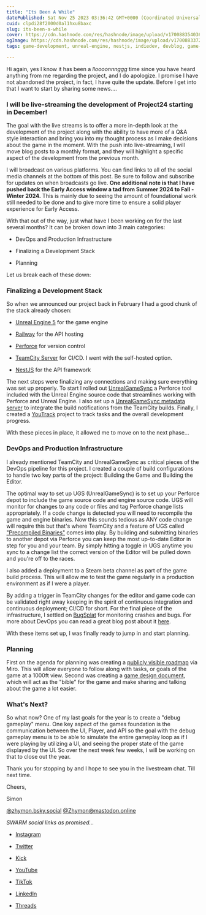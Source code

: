 ```yaml
---
title: "Its Been A While"
datePublished: Sat Nov 25 2023 03:36:42 GMT+0000 (Coordinated Universal Time)
cuid: clpdi28f2000d0al1hxu8baxc
slug: its-been-a-while
cover: https://cdn.hashnode.com/res/hashnode/image/upload/v1700883540369/5108acf0-3a45-4b1e-944c-031481ca9627.jpeg
ogImage: https://cdn.hashnode.com/res/hashnode/image/upload/v1700883372559/608a3ccb-0d23-4c79-9256-bb911585aced.jpeg
tags: game-development, unreal-engine, nestjs, indiedev, devblog, game-dev

---
```


Hi again, yes I know it has been a *lloooonnnggg* time since you have heard anything from me regarding the project, and I do apologize. I promise I have not abandoned the project, in fact, I have quite the update. Before I get into that I want to start by sharing some news....

### **I will be live-streaming the development of Project24 starting in December!**

The goal with the live streams is to offer a more in-depth look at the development of the project along with the ability to have more of a Q&A style interaction and bring you into my thought process as I make decisions about the game in the moment. With the push into live-streaming, I will move blog posts to a monthly format, and they will highlight a specific aspect of the development from the previous month.

I will broadcast on various platforms. You can find links to all of the social media channels at the bottom of this post. Be sure to follow and subscribe for updates on when broadcasts go live. **One additional note is that I have pushed back the Early Access window a tad from Summer 2024 to Fall - Winter 2024.** This is mainly due to seeing the amount of foundational work still needed to be done and to give more time to ensure a solid player experience for Early Access.

With that out of the way, just what have I been working on for the last several months? It can be broken down into 3 main categories:

* DevOps and Production Infrastructure
    
* Finalizing a Development Stack
    
* Planning
    

Let us break each of these down:

### Finalizing a Development Stack

So when we announced our project back in February I had a good chunk of the stack already chosen:

* [Unreal Engine 5](https://docs.unrealengine.com/5.3/en-US/) for the game engine
    
* [Railway](https://railway.app?referralCode=mGgvS) for the API hosting
    
* [Perforce](https://www.perforce.com/products/helix-core) for version control
    
* [TeamCity Server](https://www.jetbrains.com/teamcity/) for CI/CD. I went with the self-hosted option.
    
* [NestJS](https://nestjs.com/) for the API framework
    

The next steps were finalizing any connections and making sure everything was set up properly. To start I rolled out [UnrealGameSync](https://docs.unrealengine.com/5.3/en-US/unreal-game-sync-ugs-for-unreal-engine/) a Perforce tool included with the Unreal Engine source code that streamlines working with Perforce and Unreal Engine. I also set up a [UnrealGameSync metadata server](https://docs.unrealengine.com/4.26/en-US/ProductionPipelines/DeployingTheEngine/UnrealGameSync/Reference/#settingupthemetadataservice) to integrate the build notifications from the TeamCity builds. Finally, I created a [YouTrack](https://www.jetbrains.com/youtrack/) project to track tasks and the overall development progress.

With these pieces in place, it allowed me to move on to the next phase...

### DevOps and Production Infrastructure

I already mentioned TeamCity and UnrealGameSync as critical pieces of the DevOps pipeline for this project. I created a couple of build configurations to handle two key parts of the project: Building the Game and Building the Editor.

The optimal way to set up UGS (UnrealGameSync) is to set up your Perforce depot to include the game source code and engine source code. UGS will monitor for changes to any code or files and tag Perforce change lists appropriately. If a code change is detected you will need to recompile the game and engine binaries. Now this sounds tedious as ANY code change will require this but that's where TeamCity and a feature of UGS called ["Precompiled Binaries"](https://docs.unrealengine.com/4.26/en-US/ProductionPipelines/DeployingTheEngine/UnrealGameSync/Reference/#precompiledbinaries) comes into play. By building and submitting binaries to another depot via Perforce you can keep the most up-to-date Editor in step for you and your team. By simply hitting a toggle in UGS anytime you sync to a change list the correct version of the Editor will be pulled down and you're off to the races.

I also added a deployment to a Steam beta channel as part of the game build process. This will allow me to test the game regularly in a production environment as if I were a player.

By adding a trigger in TeamCity changes for the editor and game code can be validated right away keeping in the spirit of continuous integration and continuous deployment; CI/CD for short. For the final piece of the infrastructure, I settled on [BugSplat](https://www.bugsplat.com/index.html) for monitoring crashes and bugs. For more about DevOps you can read a great blog post about it [here](https://www.atlassian.com/devops).

With these items set up, I was finally ready to jump in and start planning.

### Planning

First on the agenda for planning was creating a [publicly visible roadmap](https://miro.com/app/board/uXjVMBSURHg=/?share_link_id=830770131456) via Miro. This will allow everyone to follow along with tasks, or goals of the game at a 1000ft view. Second was creating a [game design document](https://docs.google.com/document/d/12MidM4HsYCXUKhTb_uvqaM3fLQ2-DMa26AGvxnSd-Mk/view), which will act as the "bible" for the game and make sharing and talking about the game a lot easier.

### What's Next?

So what now? One of my last goals for the year is to create a "debug gameplay" menu. One key aspect of the games foundation is the communication between the UI, Player, and API so the goal with the debug gameplay menu is to be able to simulate the entire gameplay loop as if I were playing by utilizing a UI, and seeing the proper state of the game displayed by the UI. So over the next week few weeks, I will be working on that to close out the year.

Thank you for stopping by and I hope to see you in the livestream chat. Till next time.

Cheers,

Simon

[@](https://bsky.app/profile/zhymon.bsky.social)[zhymon.bsky.social](http://zhymon.bsky.social) [@](https://mastodon.online/@Zhymon)[Zhymon@mastodon.online](mailto:Zhymon@mastodon.online)

*SWARM social links as promised...*

* [Instagram](https://www.instagram.com/agentsofswarm)
    
* [Twitter](https://twitter.com/agentsofswarm)
    
* [Kick](https://kick.com/agentsofswarm)
    
* [YouTube](https://www.youtube.com/channel/UCnGVwVYfDjTOWRQjnfJEkQA)
    
* [TikTok](https://www.tiktok.com/@agentsofswarm)
    
* [LinkedIn](https://www.linkedin.com/company/agents-of-swarm)
    
* [Threads](https://threads.net/agentsofswarm)